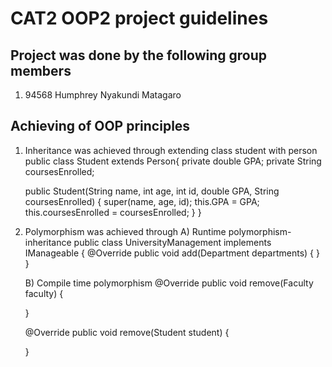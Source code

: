 # CAT2 OOP2 project guidelines


## Project was done by the following group members
 1. 94568 Humphrey Nyakundi Matagaro

## Achieving of OOP principles 

 1. Inheritance was achieved through extending class student with person
   public class Student extends Person{
    private double GPA;
    private String coursesEnrolled;

    public Student(String name, int age, int id, double GPA, String coursesEnrolled) {
        super(name, age, id);
        this.GPA = GPA;
        this.coursesEnrolled = coursesEnrolled;
      }
   }

2. Polymorphism was achieved through
    A) Runtime polymorphism-inheritance
      public class UniversityManagement implements IManageable {
       @Override
       public void add(Department departments) {
       }
      }
    
    B) Compile time polymorphism
       @Override
      public void remove(Faculty faculty) {

      }

      @Override
      public void remove(Student student) {

      }
